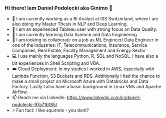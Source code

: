 ### Hi there! Iam Daniel Podolecki aka Ginimo 👋

- 🔭 I am currently working as a BI Analyst at ISS Switzerland, where I am also doing my Master Thesis in NLP and Deep Learning.
- 💪 I am an experienced Tableau user with strong focus on Data Quality.
- 🌱 I am currently learning Data Science and Data Engineering
- 👯 I am looking to collaborate on a job as ML Engineer/ Data Engineer in one of the industries: IT, Telecommunications, Insurance, Service Companies, Real Estate, Facility Management and Energy Sector
- 💻 I use mainly the languages Python, R, SQL and NoSQL. I have also a bit experiences in Shell Scripting and VBA.
- ☁️ Cloud Deployment: In my studies I worked in AWS, especially with Lambda Function, S3 Buckets and RDS. Additionally I had the chance to make a small project on Microsoft Azure with Databricks and Data Factory. Lastly I also have a basic background in Linux VMs and Apache Airflow. 
- 📫 Reach me via LinkedIn: https://www.linkedin.com/in/daniel-podolecki-97a71b185/
- ⚡ Fun fact: I like squirrels - you dont?

